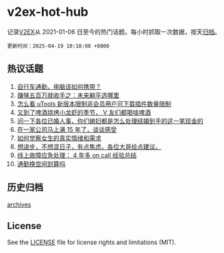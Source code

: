 # v2ex-hot-hub

 记录[V2EX](https://www.v2ex.com/)从 2021-01-06 日至今的热门话题。每小时抓取一次数据，按天[归档](archives)。

`更新时间：2025-04-19 10:18:08 +0800`

## 热议话题

1. [自行车通勤，电脑该如何携带？](https://www.v2ex.com/t/1126427)
1. [赚够五百万就收手之：未来躺平选哪里](https://www.v2ex.com/t/1126517)
1. [怎么看 uTools 新版本限制非会员用户可下载插件数量限制](https://www.v2ex.com/t/1126410)
1. [又到了啤酒烧烤小龙虾的季节， V 友们都喝啥啤酒](https://www.v2ex.com/t/1126488)
1. [问一下各位已婚人事，你们媳妇都是怎么处理结婚到手的这一笔现金的](https://www.v2ex.com/t/1126395)
1. [在一家公司马上满 15 年了，谈谈感受](https://www.v2ex.com/t/1126476)
1. [如何觉察女生的真实情绪和需求](https://www.v2ex.com/t/1126510)
1. [想进步，不想混日子，有点焦虑，各位大哥给点建议。](https://www.v2ex.com/t/1126423)
1. [线上故障应急处理： 4 年多 on call 经验总结](https://www.v2ex.com/t/1126452)
1. [通勤换空间划算吗](https://www.v2ex.com/t/1126417)

## 历史归档

[archives](archives)

## License

See the [LICENSE](LICENSE) file for license rights and limitations (MIT).
